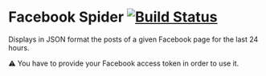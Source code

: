 # Facebook Spider [![Build Status](https://travis-ci.org/scoptico/facebook_spider.svg?branch=master)](https://travis-ci.org/scoptico/facebook_spider)

Displays in JSON format the posts of a given Facebook page
for the last 24 hours.

:warning: You have to provide your Facebook access token in
order to use it.
